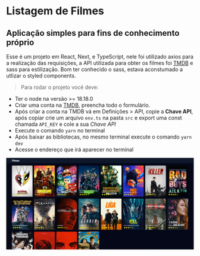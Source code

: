 # Listagem de Filmes

## Aplicação simples para fins de conhecimento próprio

Esse é um projeto em React, Next, e TypeScript, nele foi utilizado axios para a realização das requisições, a API utilizada para obter os filmes foi [TMDB](https://www.themoviedb.org/) e sass para estilização. Bom ter conhecido o sass, estava aconstumado a utlizar o styled components.

> Para rodar o projeto você deve:

- Ter o node na versão >= 18.18.0
- Criar uma conta na [TMDB](https://www.themoviedb.org/), preencha todo o formulário.
- Após criar a conta na TMDB vá em Definições > API, copie a **Chave API**, após copiar crie um arquivo `env.ts` na pasta `src` e export uma const chamada `API_KEY` e cole a sua _Chave API_
- Execute o comando `yarn` no terminal
- Após baixar as bibliotecas, no mesmo terminal execute o comando `yarn dev`
- Acesse o endereço que irá aparecer no terminal

![Home](public/print-home.png)
